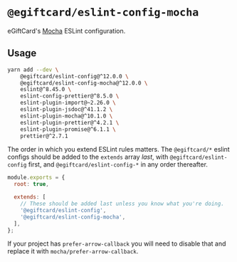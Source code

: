 # `@egiftcard/eslint-config-mocha`

eGiftCard's [Mocha](https://mochajs.org/) ESLint configuration.

## Usage

```bash
yarn add --dev \
    @egiftcard/eslint-config@^12.0.0 \
    @egiftcard/eslint-config-mocha@^12.0.0 \
    eslint@^8.45.0 \
    eslint-config-prettier@^8.5.0 \
    eslint-plugin-import@~2.26.0 \
    eslint-plugin-jsdoc@^41.1.2 \
    eslint-plugin-mocha@^10.1.0 \
    eslint-plugin-prettier@^4.2.1 \
    eslint-plugin-promise@^6.1.1 \
    prettier@^2.7.1
```

The order in which you extend ESLint rules matters.
The `@egiftcard/*` eslint configs should be added to the `extends` array _last_,
with `@egiftcard/eslint-config` first, and `@egiftcard/eslint-config-*` in any
order thereafter.

```js
module.exports = {
  root: true,

  extends: [
    // These should be added last unless you know what you're doing.
    '@egiftcard/eslint-config',
    '@egiftcard/eslint-config-mocha',
  ],
};
```

If your project has `prefer-arrow-callback` you will need to disable that and replace it with `mocha/prefer-arrow-callback`.
